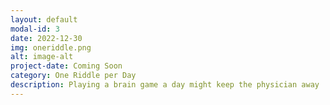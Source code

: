 ```yaml
---
layout: default
modal-id: 3
date: 2022-12-30
img: oneriddle.png
alt: image-alt
project-date: Coming Soon
category: One Riddle per Day
description: Playing a brain game a day might keep the physician away
---
```

